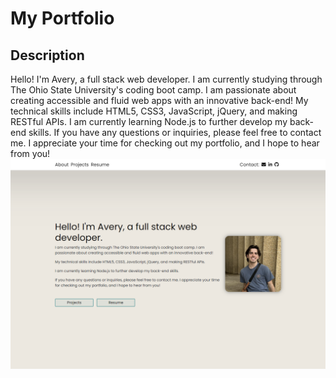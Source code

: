 # My Portfolio

## Description
Hello! I'm Avery, a full stack web developer.
I am currently studying through The Ohio State University's coding boot camp. I am passionate about creating accessible and fluid web apps with an innovative back-end!
My technical skills include HTML5, CSS3, JavaScript, jQuery, and making RESTful APIs.
I am currently learning Node.js to further develop my back-end skills.
If you have any questions or inquiries, please feel free to contact me. I appreciate your time for checking out my portfolio, and I hope to hear from you!
![My portfolio](./Assets/Images/Avery_Miller_Portfolio.png)
